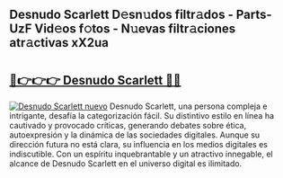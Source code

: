 ## Desnudo Scarlett D𝚎sn𝚞dos filtr𝚊dos - Parts-UzF Vid𝚎os f𝚘tos - N𝚞evas filtr𝚊ciones atr𝚊ctivas xX2ua

# <h2><a href="http://mbavubn.tromn.icu/?c=Desnudo+Scarlett">🔗👉👉👉 Desnudo Scarlett 🔗🔗</a></h2>

[![Desnudo Scarlett nuevo](https://i.imgur.com/pEAQMta.gif)](http://mbavubn.tromn.icu/?c=Desnudo+Scarlett)
Desnudo Scarlett, una persona compleja e intrigante, desafía la categorización fácil. Su distintivo estilo en línea ha cautivado y provocado críticas, generando debates sobre ética, autoexpresión y la dinámica de las sociedades digitales. Aunque su dirección futura no está clara, su influencia en los medios digitales es indiscutible. Con un espíritu inquebrantable y un atractivo innegable, el alcance de Desnudo Scarlett en el universo digital es ilimitado.
